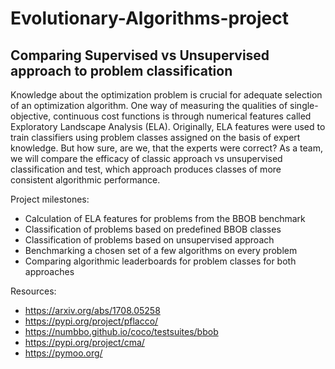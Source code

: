# Evolutionary-Algorithms-project
## Comparing Supervised vs Unsupervised approach to problem classification 
Knowledge about the optimization problem is crucial for adequate selection of an optimization algorithm. One way of measuring the qualities of single-objective, continuous cost functions is through numerical features called Exploratory Landscape Analysis (ELA). Originally, ELA features were used to train classifiers using problem classes assigned on the basis of expert knowledge. But how sure, are we, that the experts were correct? As a team, we will compare the efficacy of classic approach vs unsupervised classification and test, which approach produces classes of more consistent algorithmic performance.

Project milestones:

* Calculation of ELA features for problems from the BBOB benchmark
* Classification of problems based on predefined BBOB classes
* Classification of problems based on unsupervised approach
* Benchmarking a chosen set of a few algorithms on every problem
* Comparing algorithmic leaderboards for problem classes for both approaches


Resources:

* https://arxiv.org/abs/1708.05258
* https://pypi.org/project/pflacco/
* https://numbbo.github.io/coco/testsuites/bbob
* https://pypi.org/project/cma/
* https://pymoo.org/
